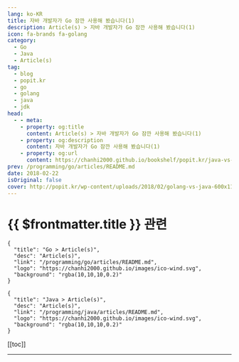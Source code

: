 ```yaml
---
lang: ko-KR
title: 자바 개발자가 Go 잠깐 사용해 봤습니다(1)
description: Article(s) > 자바 개발자가 Go 잠깐 사용해 봤습니다(1)
icon: fa-brands fa-golang
category:
  - Go
  - Java
  - Article(s)
tag: 
  - blog
  - popit.kr
  - go
  - golang
  - java
  - jdk
head:  
  - - meta:
    - property: og:title
      content: Article(s) > 자바 개발자가 Go 잠깐 사용해 봤습니다(1)
    - property: og:description
      content: 자바 개발자가 Go 잠깐 사용해 봤습니다(1)
    - property: og:url
      content: https://chanhi2000.github.io/bookshelf/popit.kr/java-vs-go-1.html
prev: /programming/go/articles/README.md
date: 2018-02-22
isOriginal: false
cover: http://popit.kr/wp-content/uploads/2018/02/golang-vs-java-600x116.jpg
---
```


# {{ $frontmatter.title }} 관련

```component VPCard
{
  "title": "Go > Article(s)",
  "desc": "Article(s)",
  "link": "/programming/go/articles/README.md",
  "logo": "https://chanhi2000.github.io/images/ico-wind.svg",
  "background": "rgba(10,10,10,0.2)"
}
```

```component VPCard
{
  "title": "Java > Article(s)",
  "desc": "Article(s)",
  "link": "/programming/java/articles/README.md",
  "logo": "https://chanhi2000.github.io/images/ico-wind.svg",
  "background": "rgba(10,10,10,0.2)"
}
```

[[toc]]

---

<SiteInfo
  name="자바 개발자가 Go 잠깐 사용해 봤습니다(1) | Popit"
  desc="마이크로 서비스를 구성할 경우 각각의 서비스 특징에 따라 다른 프로그램언어 또는 플랫폼으로 서비스를 구성하는 경우가 있습니다. 필자가 있는 팀에서는 주로 Go 언어를 많이 사용하지만 Java, Python, Rails, C# 등으로 만들어진 서비스도 운영되고 있습니다. 이런 상황에서 개발자는 다양한 언어에 대한 이해를 하고 필요에 따라서는 서비스의 개발 또는 수정을 할 수 있어야 합니다. 필자의 경우 과거에는 주로 자바 언어를 이용하여 많이 개발하였습니다. 자바 언어를 사용했지만 Spring 등은 많이 사용해보지 않았습니다. 추가로 C, Ruby & Rails 등으로도 서비스를 개발, 운영한 경험이 있습니다. 이런 경험을 기반으로 최근 몇개월 동안은 Go 언어를 이용하여 서비스를 개발하고 있습니다. 이번 글에서는 저와 같이 자바 언어에 익숙한 개발자들이 Go 언어를 처음 접할 때"
  url="https://popit.kr/%EC%9E%90%EB%B0%94-%EA%B0%9C%EB%B0%9C%EC%9E%90%EA%B0%80-go-%EC%9E%A0%EA%B9%90-%EC%82%AC%EC%9A%A9%ED%95%B4-%EB%B4%A4%EC%8A%B5%EB%8B%88%EB%8B%A41/"
  logo="https://popit.kr/wp-content/uploads/2016/08/favicon_32x32.png"
  preview="http://popit.kr/wp-content/uploads/2018/02/golang-vs-java-600x116.jpg"/>

<!-- TODO: 작성 -->
